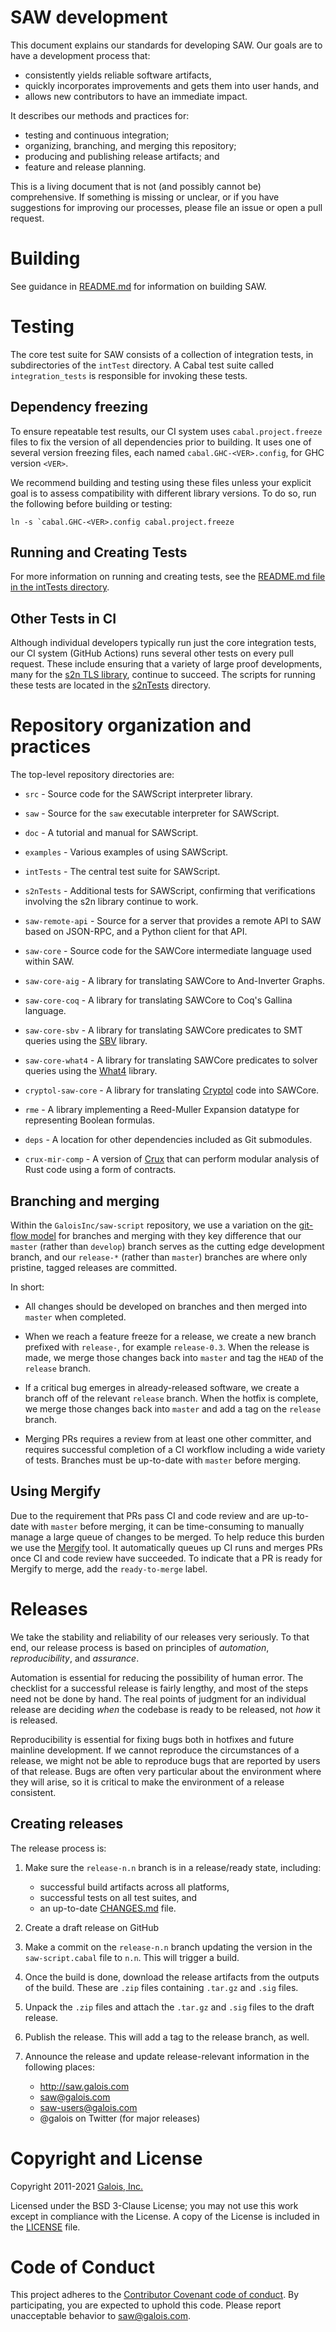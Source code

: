 # SAW development

This document explains our standards for developing SAW. Our goals are
to have a development process that:

- consistently yields reliable software artifacts,
- quickly incorporates improvements and gets them into user hands, and
- allows new contributors to have an immediate impact.

It describes our methods and practices for:

- testing and continuous integration;
- organizing, branching, and merging this repository;
- producing and publishing release artifacts; and
- feature and release planning.

This is a living document that is not (and possibly cannot be)
comprehensive. If something is missing or unclear, or if you have
suggestions for improving our processes, please file an issue or open a
pull request.

# Building

See guidance in [README.md](README.md) for information on building SAW.

# Testing

The core test suite for SAW consists of a collection of integration
tests, in subdirectories of the `intTest` directory. A Cabal test suite
called `integration_tests` is responsible for invoking these tests.

## Dependency freezing

To ensure repeatable test results, our CI system uses
`cabal.project.freeze` files to fix the version of all dependencies
prior to building. It uses one of several version freezing files, each
named `cabal.GHC-<VER>.config`, for GHC version `<VER>`.

We recommend building and testing using these files unless your explicit
goal is to assess compatibility with different library versions. To do
so, run the following before building or testing:

    ln -s `cabal.GHC-<VER>.config cabal.project.freeze

## Running and Creating Tests

For more information on running and creating tests, see the [README.md
file in the intTests directory](intTests/README.md).

## Other Tests in CI

Although individual developers typically run just the core integration
tests, our CI system (GitHub Actions) runs several other tests on every
pull request. These include ensuring that a variety of large proof
developments, many for the [s2n TLS
library](https://github.com/aws/s2n-tls), continue to succeed. The
scripts for running these tests are located in the [s2nTests](s2nTests)
directory.

# Repository organization and practices

The top-level repository directories are:

* `src` - Source code for the SAWScript interpreter library.

* `saw` - Source for the `saw` executable interpreter for SAWScript.

* `doc` - A tutorial and manual for SAWScript.

* `examples` - Various examples of using SAWScript.

* `intTests` - The central test suite for SAWScript.

* `s2nTests` - Additional tests for SAWScript, confirming that
  verifications involving the s2n library continue to work.

* `saw-remote-api` - Source for a server that provides a remote API to
  SAW based on JSON-RPC, and a Python client for that API.

* `saw-core` - Source code for the SAWCore intermediate language used
  within SAW.

* `saw-core-aig` - A library for translating SAWCore to And-Inverter
  Graphs.

* `saw-core-coq` - A library for translating SAWCore to Coq's Gallina
  language.

* `saw-core-sbv` - A library for translating SAWCore predicates to SMT
  queries using the [SBV](http://leventerkok.github.io/sbv/) library.

* `saw-core-what4` - A library for translating SAWCore predicates to
  solver queries using the [What4](https://github.com/galoisinc/what4)
  library.

* `cryptol-saw-core` - A library for translating
  [Cryptol](https://cryptol.net) code into SAWCore.

* `rme` - A library implementing a Reed-Muller Expansion datatype for
  representing Boolean formulas.

* `deps` - A location for other dependencies included as Git submodules.

* `crux-mir-comp` - A version of [Crux](https://crux.galois.com/) that
  can perform modular analysis of Rust code using a form of contracts.

## Branching and merging

Within the `GaloisInc/saw-script` repository, we use a variation on the
[git-flow
model](http://nvie.com/posts/a-successful-git-branching-model/) for
branches and merging with they key difference that our `master` (rather
than `develop`) branch serves as the cutting edge development branch,
and our `release-*` (rather than `master`) branches are where only
pristine, tagged releases are committed.

In short:

- All changes should be developed on branches and then merged into
  `master` when completed.

- When we reach a feature freeze for a release, we create a new branch
  prefixed with `release-`, for example `release-0.3`. When the release
  is made, we merge those changes back into `master` and tag the `HEAD`
  of the `release` branch.

- If a critical bug emerges in already-released software, we create a
  branch off of the relevant `release` branch. When the hotfix is
  complete, we merge those changes back into `master` and add a tag on
  the `release` branch.

- Merging PRs requires a review from at least one other committer, and
  requires successful completion of a CI workflow including a wide
  variety of tests. Branches must be up-to-date with `master` before
  merging.
  
## Using Mergify

Due to the requirement that PRs pass CI and code review and are
up-to-date with `master` before merging, it can be time-consuming to
manually manage a large queue of changes to be merged. To help reduce
this burden we use the [Mergify](https://mergify.io/) tool. It
automatically queues up CI runs and merges PRs once CI and code review
have succeeded. To indicate that a PR is ready for Mergify to merge, add
the `ready-to-merge` label.

# Releases

We take the stability and reliability of our releases very seriously. To
that end, our release process is based on principles of _automation_,
_reproducibility_, and _assurance_.

Automation is essential for reducing the possibility of human error. The
checklist for a successful release is fairly lengthy, and most of the
steps need not be done by hand. The real points of judgment for an
individual release are deciding _when_ the codebase is ready to be
released, not _how_ it is released.

Reproducibility is essential for fixing bugs both in hotfixes and future
mainline development. If we cannot reproduce the circumstances of a
release, we might not be able to reproduce bugs that are reported by
users of that release. Bugs are often very particular about the
environment where they will arise, so it is critical to make the
environment of a release consistent.

## Creating releases

The release process is:

1. Make sure the `release-n.n` branch is in a release/ready state, including:
   - successful build artifacts across all platforms,
   - successful tests on all test suites, and
   - an up-to-date [CHANGES.md](CHANGES.md) file.
1. Create a draft release on GitHub
1. Make a commit on the `release-n.n` branch updating the version in the
   `saw-script.cabal` file to `n.n`. This will trigger a build.
1. Once the build is done, download the release artifacts from the
   outputs of the build. These are `.zip` files containing `.tar.gz` and
   `.sig` files.
1. Unpack the `.zip` files and attach the `.tar.gz` and `.sig` files to
   the draft release.
1. Publish the release. This will add a tag to the release branch, as
   well.
1. Announce the release and update release-relevant information in the following places:

    - <http://saw.galois.com>
    - <saw@galois.com>
    - <saw-users@galois.com>
    - @galois on Twitter (for major releases)

# Copyright and License

Copyright 2011-2021 [Galois, Inc.](https://galois.com)

Licensed under the BSD 3-Clause License; you may not use this work
except in compliance with the License. A copy of the License is included
in the [LICENSE](LICENSE) file.

# Code of Conduct

This project adheres to the [Contributor Covenant code of
conduct](CODE_OF_CONDUCT.md). By participating, you are expected to
uphold this code. Please report unacceptable behavior to
[saw@galois.com](mailto:saw@galois.com).

